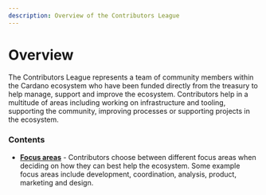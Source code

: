 ```yaml
---
description: Overview of the Contributors League
---
```


# Overview

The Contributors League represents a team of community members within the Cardano ecosystem who have been funded directly from the treasury to help manage, support and improve the ecosystem. Contributors help in a multitude of areas including working on infrastructure and tooling, supporting the community, improving processes or supporting projects in the ecosystem.



### Contents

* [**Focus areas**](contributors-league/focus-areas/) - Contributors choose between different focus areas when deciding on how they can best help the ecosystem. Some example focus areas include development, coordination, analysis, product, marketing and design.
